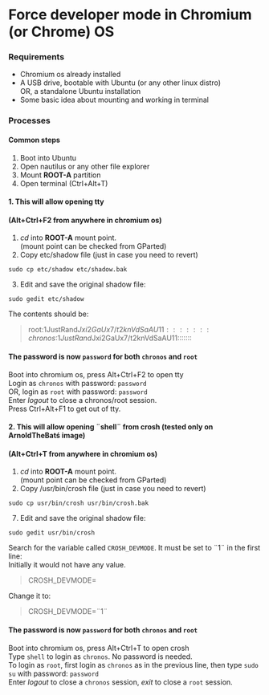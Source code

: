 # Force developer mode in Chromium (or Chrome) OS

### Requirements
- Chromium os already installed
- A USB drive, bootable with Ubuntu (or any other linux distro)  
  OR, a standalone Ubuntu installation
- Some basic idea about mounting and working in terminal

### Processes

#### Common steps
1. Boot into Ubuntu
2. Open nautilus or any other file explorer
3. Mount <b>ROOT-A</b> partition
4. Open terminal (Ctrl+Alt+T)

#### 1. This will allow opening tty
#### (Alt+Ctrl+F2 from anywhere in chromium os)
1. <i>cd</i> into <b>ROOT-A</b> mount point.  
  (mount point can be checked from GParted)  
2. Copy etc/shadow file (just in case you need to revert)
```
sudo cp etc/shadow etc/shadow.bak
```
3. Edit and save the original shadow file:
```
sudo gedit etc/shadow
```
  The contents should be:
  > root:$1$JustRand$Jxi2GaUx7/t2knVdSaAU11:::::::  
  > chronos:$1$JustRand$Jxi2GaUx7/t2knVdSaAU11:::::::  
  
#### The password is now `password` for both `chronos` and `root`
Boot into chromium os, press Alt+Ctrl+F2 to open tty  
Login as `chronos` with password: `password`  
OR, login as `root` with password: `password`  
Enter <i>logout</i> to close a chronos/root session.  
Press Ctrl+Alt+F1 to get out of tty.  

#### 2. This will allow opening ¨shell¨ from crosh (tested only on ArnoldTheBatś image)
#### (Alt+Ctrl+T from anywhere in chromium os)
1. <i>cd</i> into <b>ROOT-A</b> mount point.  
  (mount point can be checked from GParted)
2. Copy /usr/bin/crosh file (just in case you need to revert)
```
sudo cp usr/bin/crosh usr/bin/crosh.bak
```
7. Edit and save the original shadow file:
```
sudo gedit usr/bin/crosh
```
Search for the variable called `CROSH_DEVMODE`. It must be set to ¨1¨ in the first line:  
Initially it would not have any value.  

  > CROSH_DEVMODE=  
  
Change it to:  

  > CROSH_DEVMODE=¨1¨  
  
#### The password is now `password` for both `chronos` and `root`
Boot into chromium os, press Alt+Ctrl+T to open crosh  
Type `shell` to login as `chronos`. No password is needed.  
To login as `root`, first login as `chronos` as in the previous line, then type `sudo su` with password: `password`  
Enter <i>logout</i> to close a `chronos` session, <i>exit</i> to close a `root` session.  
